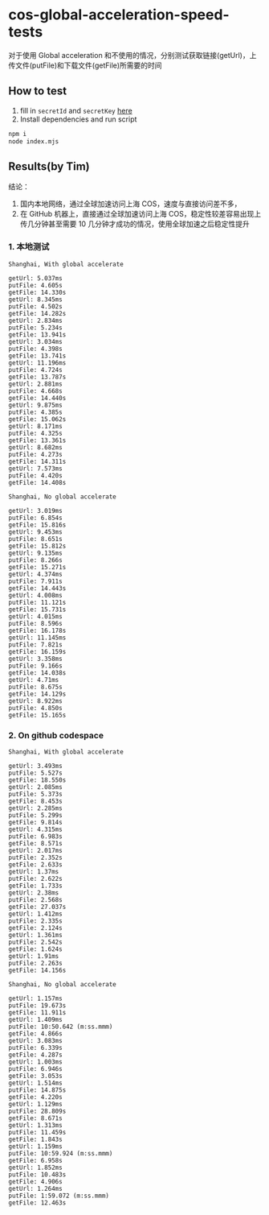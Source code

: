 # cos-global-acceleration-speed-tests

对于使用 Global acceleration 和不使用的情况，分别测试获取链接(getUrl)，上传文件(putFile)和下载文件(getFile)所需要的时间

## How to test

1. fill in `secretId` and `secretKey` [here]()
2. Install dependencies and run script
```bash
npm i
node index.mjs
```

## Results(by Tim)

结论：
1. 国内本地网络，通过全球加速访问上海 COS，速度与直接访问差不多，
2. 在 GitHub 机器上，直接通过全球加速访问上海 COS，稳定性较差容易出现上传几分钟甚至需要 10 几分钟才成功的情况，使用全球加速之后稳定性提升

### 1. 本地测试

```
Shanghai, With global accelerate

getUrl: 5.037ms
putFile: 4.605s
getFile: 14.330s
getUrl: 8.345ms
putFile: 4.502s
getFile: 14.282s
getUrl: 2.834ms
putFile: 5.234s
getFile: 13.941s
getUrl: 3.034ms
putFile: 4.398s
getFile: 13.741s
getUrl: 11.196ms
putFile: 4.724s
getFile: 13.787s
getUrl: 2.881ms
putFile: 4.668s
getFile: 14.440s
getUrl: 9.875ms
putFile: 4.385s
getFile: 15.062s
getUrl: 8.171ms
putFile: 4.325s
getFile: 13.361s
getUrl: 8.682ms
putFile: 4.273s
getFile: 14.311s
getUrl: 7.573ms
putFile: 4.420s
getFile: 14.408s

Shanghai, No global accelerate

getUrl: 3.019ms
putFile: 6.854s
getFile: 15.816s
getUrl: 9.453ms
putFile: 8.651s
getFile: 15.812s
getUrl: 9.135ms
putFile: 8.266s
getFile: 15.271s
getUrl: 4.374ms
putFile: 7.911s
getFile: 14.443s
getUrl: 4.008ms
putFile: 11.121s
getFile: 15.731s
getUrl: 4.015ms
putFile: 8.596s
getFile: 16.178s
getUrl: 11.145ms
putFile: 7.821s
getFile: 16.159s
getUrl: 3.358ms
putFile: 9.166s
getFile: 14.038s
getUrl: 4.71ms
putFile: 8.675s
getFile: 14.129s
getUrl: 8.922ms
putFile: 4.850s
getFile: 15.165s
```

### 2. On github codespace
```
Shanghai, With global accelerate

getUrl: 3.493ms
putFile: 5.527s
getFile: 18.550s
getUrl: 2.085ms
putFile: 5.373s
getFile: 8.453s
getUrl: 2.285ms
putFile: 5.299s
getFile: 9.814s
getUrl: 4.315ms
putFile: 6.983s
getFile: 8.571s
getUrl: 2.017ms
putFile: 2.352s
getFile: 2.633s
getUrl: 1.37ms
putFile: 2.622s
getFile: 1.733s
getUrl: 2.38ms
putFile: 2.568s
getFile: 27.037s
getUrl: 1.412ms
putFile: 2.335s
getFile: 2.124s
getUrl: 1.361ms
putFile: 2.542s
getFile: 1.624s
getUrl: 1.91ms
putFile: 2.263s
getFile: 14.156s

Shanghai, No global accelerate

getUrl: 1.157ms
putFile: 19.673s
getFile: 11.911s
getUrl: 1.409ms
putFile: 10:50.642 (m:ss.mmm)
getFile: 4.866s
getUrl: 3.083ms
putFile: 6.339s
getFile: 4.287s
getUrl: 1.003ms
putFile: 6.946s
getFile: 3.053s
getUrl: 1.514ms
putFile: 14.875s
getFile: 4.220s
getUrl: 1.129ms
putFile: 28.809s
getFile: 8.671s
getUrl: 1.313ms
putFile: 11.459s
getFile: 1.843s
getUrl: 1.159ms
putFile: 10:59.924 (m:ss.mmm)
getFile: 6.958s
getUrl: 1.852ms
putFile: 10.483s
getFile: 4.906s
getUrl: 1.264ms
putFile: 1:59.072 (m:ss.mmm)
getFile: 12.463s
```